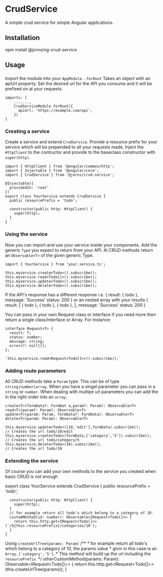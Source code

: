 # CrudService

A simple crud service for simple Angular applications.

## Installation

npm install @jorns/ng-crud-service

## Usage

### 
Import the module into your `AppModule`. `.forRoot` Takes an object with an apiUrl property.
Set the desired url for the API you consume and it will be prefixed on al your requests.

    imports: [
        .......,
        CrudServiceModule.forRoot({
          apiUrl: 'https://example.com/api',
        })
    ]

### Creating a service

Create a service and extend `CrudService`. Provide a resource prefix for your service which will be
prepended to all your requests made.
Inject the `HttpClient` to the contructor and provide to the baseclass constructor with `super(http)`.

    import { HttpClient } from '@angular/common/http';
    import { Injectable } from '@angular/core';
    import { CrudService } from '@jorns/crud-service';

    @Injectable({
      providedIn: 'root'
    })
    export class YourService extends CrudService {
      public resourcePrefix = 'todo';

      constructor(public http: HttpClient) {
        super(http);
      }
    }

### Using the service
Now you can import and use your service inside your components. Add the generic `Type` you expect
to return from your API. Al CRUD methods return an `Observable<T>` of the given generic Type.

    import { YourService } from 'your.service.ts';

    this.myservice.create<Todo>().subscribe();
    this.myservice.read<Todo[]>().subscribe();
    this.myservice.update<Todo>().subscribe();
    this.myservice.delete<Todo>().subscribe();

If the API's response has a different response i.e. 
    { result: 
      { todo },
      message: 'Success'
      status: 200
    } 
or an nested array with your results 
    { result: [
        { todo },
        { todo },
        { todo },
      ],
      message: 'Success'
      status: 200
    }

You can pass in your own Request class or interface if you need more then return a single class/interface or Array.
For instance: 

    interface Request<T> {
      result: T;
      status: number;
      message: string;
      errors?: null|[];
    };

    `this.myservice.read<Request<Todo[]>>().subscribe();`

### Adding route parameters
All CRUD methods take a `Param` type. This can be of type `string|number|array`. When you have 
a singel parameter you can pass in a `string` or `number`. When dealing with multipe url parameters you can add the in
the right order into an `array`;

    create<T>(formData?: FormDat a,param?: Param): Observable<T>
    read<T>(param?: Param): Observable<T>
    update<T>(param: Param, formData?: FormData): Observable<T>
    delete<T>(param: Param): Observable<T>

    this.myservice.update<Todo>([10,'edit'],formData).subscribe();
    // Creates the url todo/10/edit
    this.myservice.create<Todo>(formData,['category','5']).subscribe();
    // Creates the url todo/category/5
    this.myservice.delete<Todo>(10).subscribe();
    // Creates the url todo/10

### Extending the service

Of course you can add your own methods to the service you created when basic CRUD is not enough

  export class YourService extends CrudService {
      public resourcePrefix = 'todo';

      constructor(public http: HttpClient) {
        super(http);
      }
      // for example return all todo's which belong to a category of 10.
      customMethod(id: number): Observable<IRequest<Todo[]>> {
        return this.http.get<IRequest<Todo[]>>(`/${this.resourcePrefix}/categories/10`);
      }
    }

Using `createUrlTree(params: Param)`
   /** 
    * for example return all todo's which belong to a category of 10, the params value
    * givin in this case is an `Array`. `['category','5']`.
    * This method will build up the url including the `resourcePrefix`.
    */
    otherCustomMethod(params: Param): Observable<IRequest<Todo[]>> {
      return this.http.get<IRequest<Todo[]>>(this.createUrlTree(params));
    }

